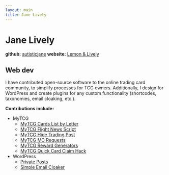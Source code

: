 ```yaml
---
layout: main
title: Jane Lively
---
```

# Jane Lively

**github:** [autisticjane](https://github.com/autisticjane/)
**website:** [Lemon & Lively](https://lemonandlively.com/)

## Web dev
I have contributed open-source software to the online trading card community, to simplify processes for TCG owners. Additionally, I design for WordPress and create plugins for any custom functionality (shortcodes, taxonomies, email cloaking, etc.).

**Contributions include:**
* MyTCG
  * [MyTCG Cards List by Letter](https://github.com/autisticjane/mytcg-cards-by-letter)
  * [MyTCG Flight News Script](https://github.com/autisticjane/mytcgflight-1.2.2-final)
  * [MyTCG Hide Trading Post](https://github.com/autisticjane/mytcg_hide-tpost)
  * [MyTCG MC Requests](https://github.com/autisticjane/mc-requests)
  * [MyTCG Reward Generators](https://github.com/autisticjane/mytcg-rewards-gens)
  * [MyTCG Quick Card Claim Hack](https://github.com/autisticjane/quick-card-claim-hack)
* WordPress
  * [Private Posts](https://github.com/autisticjane/autj-wp-privateposts)
  * [Simple Email Cloaker](https://github.com/autisticjane/autj-cloak-email)
